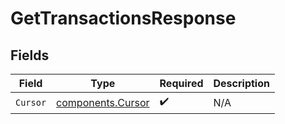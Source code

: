 # GetTransactionsResponse


## Fields

| Field                                                  | Type                                                   | Required                                               | Description                                            |
| ------------------------------------------------------ | ------------------------------------------------------ | ------------------------------------------------------ | ------------------------------------------------------ |
| `Cursor`                                               | [components.Cursor](../../models/components/cursor.md) | :heavy_check_mark:                                     | N/A                                                    |
